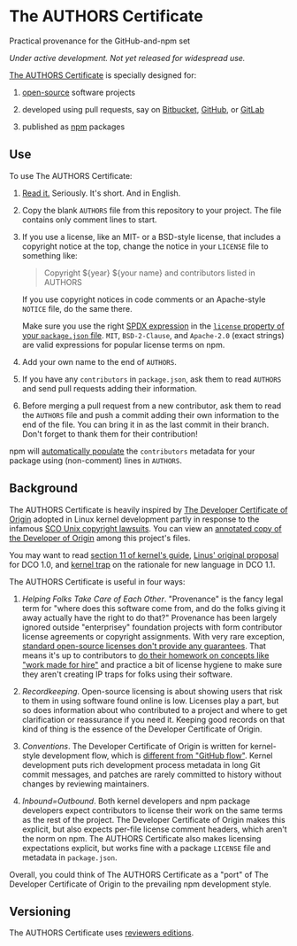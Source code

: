 # The AUTHORS Certificate

Practical provenance for the GitHub-and-npm set

_Under active development. Not yet released for widespread use._

[The AUTHORS Certificate][text] is specially designed for:

1. [open-source][OSI] software projects

2. developed using pull requests, say on [Bitbucket][Bitbucket],
   [GitHub][GitHub], or [GitLab][GitLab]

3. published as [npm][npm] packages

## Use

To use The AUTHORS Certificate:

1. [Read it.][text] Seriously. It's short. And in English.

2. Copy the blank `AUTHORS` file from this repository to your project.
   The file contains only comment lines to start.

3. If you use a license, like an MIT- or a BSD-style license, that
   includes a copyright notice at the top, change the notice in your
   `LICENSE` file to something like:

   > Copyright ${year} ${your name} and contributors listed in AUTHORS

   If you use copyright notices in code comments or an Apache-style
   `NOTICE` file, do the same there.

   Make sure you use the right [SPDX expression][SPDX] in the [`license`
   property of your `package.json` file][license-property]. `MIT`,
   `BSD-2-Clause`, and `Apache-2.0` (exact strings) are valid
   expressions for popular license terms on npm.

4. Add your own name to the end of `AUTHORS`.

5. If you have any `contributors` in `package.json`, ask them to read
   `AUTHORS` and send pull requests adding their information.

6. Before merging a pull request from a new contributor, ask them to
   read the `AUTHORS` file and push a commit adding their own
   information to the end of the file. You can bring it in as the
   last commit in their branch. Don't forget to thank them for their
   contribution!

npm will [automatically populate][default-values] the `contributors`
metadata for your package using (non-comment) lines in `AUTHORS`.

## Background

The AUTHORS Certificate is heavily inspired by [The Developer
Certificate of Origin][DCO] adopted in Linux kernel development partly
in response to the infamous [SCO Unix copyright lawsuits][SCO]. You can
view an [annotated copy of the Developer of Origin][DCO-ann] among this
project's files.

You may want to read [section 11 of kernel's guide][SubmittingPatches],
[Linus' original proposal][DCO-proposal] for DCO 1.0, and
[kernel trap][kernel trap] on the rationale for new language in DCO 1.1.

The AUTHORS Certificate is useful in four ways:

1. _Helping Folks Take Care of Each Other_. "Provenance" is the fancy legal
   term for "where does this software come from, and do the folks giving
   it away actually have the right to do that?" Provenance has been
   largely ignored outside "enterprisey" foundation projects with form
   contributor license agreements or copyright assignments. With very
   rare exception, [standard open-source licenses don't provide any
   guarantees][Rosen]. That means it's up to contributors to [do their
   homework on concepts like "work made for hire"][WMFH] and practice a
   bit of license hygiene to make sure they aren't creating IP traps for
   folks using their software.

2. _Recordkeeping_. Open-source licensing is about showing users that
   risk to them in using software found online is low. Licenses play a
   part, but so does information about who contributed to a project and
   where to get clarification or reassurance if you need it. Keeping
   good records on that kind of thing is the essence of the Developer
   Certificate of Origin.

3. _Conventions_. The Developer Certificate of Origin is written
   for kernel-style development flow, which is [different from "GitHub
   flow"][Holman]. Kernel development puts rich development process
   metadata in long Git commit messages, and patches are rarely
   committed to history without changes by reviewing maintainers.

4. _Inbound=Outbound_. Both kernel developers and npm package developers
   expect contributors to license their work on the same terms as the
   rest of the project. The Developer Certificate of Origin makes this
   explicit, but also expects per-file license comment headers, which
   aren't the norm on npm. The AUTHORS Certificate also makes licensing
   expectations explicit, but works fine with a package `LICENSE` file
   and metadata in `package.json`.

Overall, you could think of The AUTHORS Certificate as a "port" of The
Developer Certificate of Origin to the prevailing npm development style.

## Versioning

The AUTHORS Certificate uses [reviewers editions][reved].

<!-- Hyperlinks -->
[Bitbucket]: https://bitbucket.com
[DCO]: http://developercertificate.org/
[DCO-ann]: ./DCO-1.1-Annotated.md
[DCO-proposal]: https://lkml.org/lkml/2004/5/23/10
[default-values]: https://docs.npmjs.com/files/package.json#default-values
[GitHub]: https://github.com
[GitLab]: https://gitlab.org
[Holman]: http://zachholman.com/posts/git-commit-history/
[kernel trap]: https://web.archive.org/web/20120409135119/http://kerneltrap.org/node/5277
[license-property]: https://docs.npmjs.com/files/package.json#license
[npm]: https://www.npmjs.com
[OSI]: https://opensource.org
[reved]: https://www.npmjs.com/packages/reviewers-edition-parse
[Rosen]: http://www.rosenlaw.com/html/GL14.pdf
[SCO]: https://en.wikipedia.org/wiki/SCO/Linux_controversies
[SPDX]: https://spdx.org/licenses/
[SubmittingPatches]: https://www.kernel.org/doc/Documentation/SubmittingPatches
[text]: https://github.com/berneout/authors-certificate/blob/master/AUTHORS
[WMFH]: http://worksmadeforhire.com/
